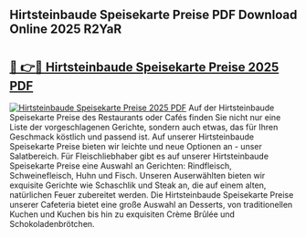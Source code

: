 ## Hirtsteinbaude Speisekarte Preise PDF Download Online 2025 R2YaR

# <h2><a href="http://gcbmr0.nevu.top/?p=Hirtsteinbaude+Speisekarte+Preise">🔗 👉🔴 Hirtsteinbaude Speisekarte Preise 2025 PDF</a></h2>

[![Hirtsteinbaude Speisekarte Preise 2025 PDF](https://i.imgur.com/dBaPXMq.png)](http://gcbmr0.nevu.top/?p=Hirtsteinbaude+Speisekarte+Preise)
Auf der Hirtsteinbaude Speisekarte Preise des Restaurants oder Cafés finden Sie nicht nur eine Liste der vorgeschlagenen Gerichte, sondern auch etwas, das für Ihren Geschmack köstlich und passend ist. Auf unserer Hirtsteinbaude Speisekarte Preise bieten wir leichte und neue Optionen an - unser Salatbereich. Für Fleischliebhaber gibt es auf unserer Hirtsteinbaude Speisekarte Preise eine Auswahl an Gerichten: Rindfleisch, Schweinefleisch, Huhn und Fisch. Unseren Auserwählten bieten wir exquisite Gerichte wie Schaschlik und Steak an, die auf einem alten, natürlichen Feuer zubereitet werden. Die Hirtsteinbaude Speisekarte Preise unserer Cafeteria bietet eine große Auswahl an Desserts, von traditionellen Kuchen und Kuchen bis hin zu exquisiten Crème Brûlée und Schokoladenbrötchen.
